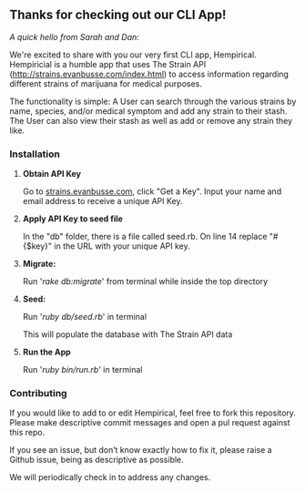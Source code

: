 ## Thanks for checking out our CLI App!

*A quick hello from Sarah and Dan:*

We're excited to share with you our very first CLI app, Hempirical. Hempiricial is a humble app that uses The Strain API (http://strains.evanbusse.com/index.html) to access information regarding different strains of marijuana for medical purposes.

The functionality is simple: A User can search through the various strains by name, species, and/or medical symptom and add any strain to their stash. The User can also view their stash as well as add or remove any strain they like.


### Installation

1. **Obtain API Key**

    Go to [strains.evanbusse.com](http://strains.evanbusse.com/index.html), click "Get a Key". Input your name and email address to receive a unique API Key.

2. **Apply API Key to seed file**

    In the "db" folder, there is a file called seed.rb. On line 14 replace "#{$key}" in the URL with your unique API key.

2. **Migrate:**  

    Run '*rake db:migrate*' from terminal while inside the top directory

3. **Seed:**

    Run '*ruby db/seed.rb*' in terminal

    This will populate the database with The Strain API data

4. **Run the App**  

    Run '*ruby bin/run.rb*' in terminal


### Contributing

  If you would like to add to or edit Hempirical, feel free to fork this repository. Please make descriptive commit messages and open a pul request against this repo.

  If you see an issue, but don’t know exactly how to fix it, please raise a Github issue, being as descriptive as possible.

  We will periodically check in to address any changes.
